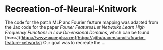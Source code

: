 # Recreation-of-Neural-Knitwork


The code for the patch MLP and Fourier feature mapping was adapted from the Jax code for the paper *Fourier Features Let Networks Learn High Frequency Functions in Low Dimensional Domains*, which can be found [here.]([https://www.example.com](https://github.com/tancik/fourier-feature-networks) Our goal was to recreate the ...
